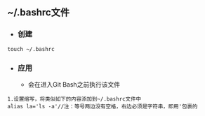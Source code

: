 ## ~/.bashrc文件

* ### 创建

```
touch ~/.bashrc
```

* ### 应用

  * 会在进入Git Bash之前执行该文件

```
1.设置缩写，将类似如下的内容添加到~/.bashrc文件中
alias la='ls -a'//注：等号两边没有空格，右边必须是字符串，即用'包裹的
```



